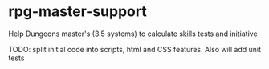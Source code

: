 # rpg-master-support
Help Dungeons master's (3.5 systems) to calculate skills tests and initiative

TODO: split initial code into scripts, html and CSS features. Also will add unit tests